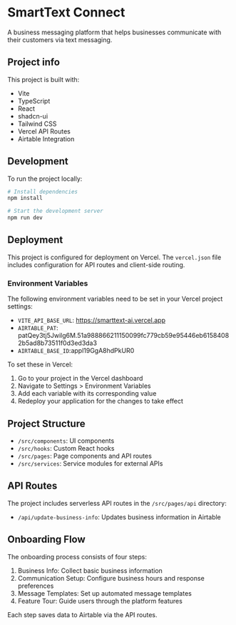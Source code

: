 # SmartText Connect

A business messaging platform that helps businesses communicate with their customers via text messaging.

## Project info

This project is built with:

- Vite
- TypeScript
- React
- shadcn-ui
- Tailwind CSS
- Vercel API Routes
- Airtable Integration

## Development

To run the project locally:

```sh
# Install dependencies
npm install

# Start the development server
npm run dev
```

## Deployment

This project is configured for deployment on Vercel. The `vercel.json` file includes configuration for API routes and client-side routing.

### Environment Variables

The following environment variables need to be set in your Vercel project settings:

- `VITE_API_BASE_URL`: https://smarttext-ai.vercel.app
- `AIRTABLE_PAT`: patQey3tj5Jwilg6M.51a988866211150099fc779cb59e95446eb61584082b5ad8b73511f0d3ed3da3
- `AIRTABLE_BASE_ID`:appl19GgA8hdPkUR0

To set these in Vercel:

1. Go to your project in the Vercel dashboard
2. Navigate to Settings > Environment Variables
3. Add each variable with its corresponding value
4. Redeploy your application for the changes to take effect

## Project Structure

- `/src/components`: UI components
- `/src/hooks`: Custom React hooks
- `/src/pages`: Page components and API routes
- `/src/services`: Service modules for external APIs

## API Routes

The project includes serverless API routes in the `/src/pages/api` directory:

- `/api/update-business-info`: Updates business information in Airtable

## Onboarding Flow

The onboarding process consists of four steps:

1. Business Info: Collect basic business information
2. Communication Setup: Configure business hours and response preferences
3. Message Templates: Set up automated message templates
4. Feature Tour: Guide users through the platform features

Each step saves data to Airtable via the API routes.

